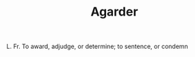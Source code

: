 ---
title: Agarder
permalink: "/definitions/agarder.html"
body: L. Fr. To award, adjudge, or determine; to sentence, or condemn
published_at: '2018-07-07'
layout: post
---